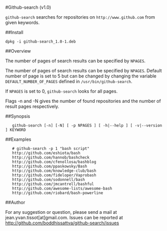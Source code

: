 #Github-search (v1.0)

`github-search` searches for repositories on `http://www.github.com` from given keywords.

##Install

    dpkg -i github-search_1.0-1.deb

##Overview

The number of pages of search results can be specified by `NPAGES`.

The number of pages of search  results  can  be  specified  by `NPAGES`.  Default number of page is set to 5 but can be changed by changing the variable  `DEFAULT_NUMBER_OF_PAGES`  defined  in `/usr/bin/github-search`.

If `NPAGES` is set to 0, `github-search` looks for all pages.

Flags -n and -N gives the number of found repositories and the number of result pages respectively.

##Synopsis

       github-search [-n] [-N] [ -p NPAGES ] [ -h|--help ] [ -v|--version ] KEYWORD  

##Examples

       # github-search -p 1 "bash script" 
       http://github.com/eshiota/bash
       http://github.com/hannob/bashcheck
       http://github.com/cfenollosa/bashblog
       http://github.com/ppaskowsky/Bash
       http://github.com/knowledge-club/bash
       http://github.com/fideloper/Vaprobash
       http://github.com/sodonnell/bash
       http://github.com/jmcantrell/bashful
       http://github.com/awesome-lists/awesome-bash
       http://github.com/riobard/bash-powerline

##Author

For any suggestion or question, please send a mail at jean.yvan.tissot[at]gmail.com. Issues can be reported at http://github.com/boddhissattva/github-search/issues
